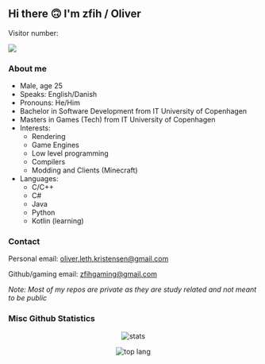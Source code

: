 ## Hi there 🙃 I'm zfih / Oliver

Visitor number:

![](https://komarev.com/ghpvc/?username=zfih&color=lightgrey)

### About me
 - Male, age 25
 - Speaks: English/Danish
 - Pronouns: He/Him
 - Bachelor in Software Development from IT University of Copenhagen
 - Masters in Games (Tech) from IT University of Copenhagen
 - Interests:
    - Rendering
    - Game Engines
    - Low level programming
    - Compilers
    - Modding and Clients (Minecraft)
 - Languages:
    - C/C++
    - C#
    - Java
    - Python
    - Kotlin (learning)
    
### Contact
Personal email: oliver.leth.kristensen@gmail.com

Github/gaming email: zfihgaming@gmail.com

*Note: Most of my repos are private as they are study related and not meant to be public*

### Misc Github Statistics

<p align="center">
  <img src="https://github-readme-stats.vercel.app/api?username=zfih&show_icons=true&theme=dracula" alt="stats"/>
</p>

<p align="center">
  <img src="https://github-readme-stats.vercel.app/api/top-langs/?username=zfih&theme=dracula" alt="top lang"/>
</p>
